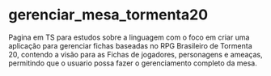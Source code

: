 # gerenciar_mesa_tormenta20
Pagina em TS para estudos sobre a linguagem com o foco em criar uma aplicação para gerenciar fichas baseadas no RPG Brasileiro de Tormenta 20, contendo a visão para as Fichas de jogadores, personagens e ameaças, permitindo que o usuario possa fazer o gerenciamento completo da mesa.
